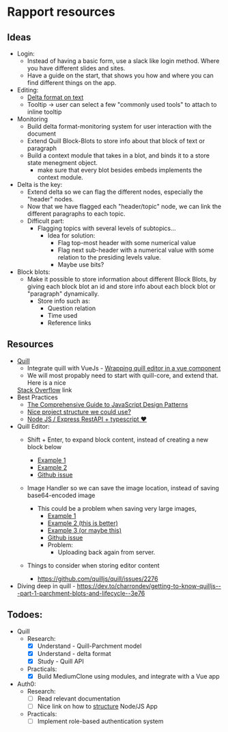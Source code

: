 # Rapport resources

## Ideas
  - Login: 
    - Instead of having a basic form, use a slack like login method. Where you have different slides and sites. 
    - Have a guide on the start, that shows you how and where you can find different things on the app. 
  - Editing:
    - <a href="https://quilljs.com/guides/designing-the-delta-format/" target="_blank">Delta format on text</a> 
    - Tooltip -> user can select a few "commonly used tools" to attach to inline tooltip
  - Monitoring
    - Build delta format-monitoring system for user interaction with the document
    - Extend Quill Block-Blots to store info about that block of text or paragraph
    - Build a context module that takes in a blot, and binds it to a store state menegment object.
      - make sure that every blot besides embeds implements the context module. 
  - Delta is the key:
    - Extend delta so we can flag the different nodes, especially the "header" nodes.
    - Now that we have flagged each "header/topic" node, we can link the different paragraphs to each topic.
    - Difficult part: 
      - Flagging topics with several levels of subtopics...
        - Idea for solution:
          - Flag top-most header with some numerical value
          - Flag next sub-header with a numerical value with some relation to the presiding levels value.
          - Maybe use bits?  
  - Block blots:
    - Make it possible to store information about different Block Blots, by giving each block blot an id and store info about each block blot or "paragraph" dynamically.
      - Store info such as:
        - Question relation
        - Time used
        - Reference links
        
## Resources
  - <a href="https://github.com/quilljs/quill" target="_blank">Quill</a>
    - Integrate quill with VueJs - <a href="https://pineco.de/wrapping-quill-editor-in-a-vue-component/" target="_blank"> 
    Wrapping quill editor in a vue component</a> 
    - We will most propably need to start with quill-core, and extend that. Here is a nice
    <a href="https://stackoverflow.com/questions/51125342/implement-custom-editor-for-quill-blot" target="_blank">
    Stack Overflow</a> link
  - Best Practices
    - <a href="https://www.toptal.com/javascript/comprehensive-guide-javascript-design-patterns">The Comprehensive Guide to JavaScript Design Patterns</a>
    - <a href="https://labs.mlssoccer.com/a-javascript-project-structure-i-can-finally-live-with-52b778041b72">Nice project structure we could use?</a>
    - <a href="https://levelup.gitconnected.com/project-structure-and-building-routes-of-restful-api-with-node-js-f3a8b53d94e7">Node JS / Express RestAPI + typescript ❤️</a>
  - Quill Editor:
    - Shift + Enter, to expand block content, instead of creating a new block below
      - <a href="https://codepen.io/icosahebron/pen/mMEVog">Example 1</a>
      - <a href="https://codepen.io/mackermedia/pen/gmNwZP">Example 2</a>
      - <a href="https://codepen.io/icosahebron/pen/mMEVog">Github issue</a>

    - Image Handler so we can save the image location, instead of saving base64-encoded image
      - This could be a problem when saving very large images,
        - <a href="https://codepen.io/jackmu95/pen/EgBKZr"> Example 1</a>
        - <a href="https://github.com/quilljs/quill/issues/1089#issuecomment-319567957"> Example 2 (this is better)</a>
        - <a href="https://www.tutorialfor.com/blog-227128.htm"> Example 3 (or maybe this)</a>
        - <a href="https://github.com/quilljs/quill/issues/1089">Github issue</a>
        - Problem:
          - Uploading back again from server.
    - Things to consider when storing editor content
      - https://github.com/quilljs/quill/issues/2276
  - Diving deep in quill - https://dev.to/charrondev/getting-to-know-quilljs---part-1-parchment-blots-and-lifecycle--3e76
    
    
## Todoes:
  - Quill
    - Research:
      - [x] Understand - Quill-Parchment model
      - [x] Understand - delta format
      - [x] Study - Quill API
    - Practicals:
      - [x] Build MediumClone using modules, and integrate with a Vue app
      
  - Auth0:
    - Research:
      - [ ] Read relevant documentation
      - [ ] Nice link on how to <a href="https://blog.logrocket.com/the-perfect-architecture-flow-for-your-next-node-js-project/">structure</a>
            Node/JS App 
    - Practicals:
      - [ ] Implement role-based authentication system
